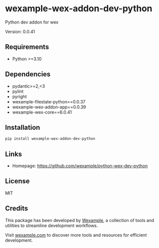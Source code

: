 # wexample-wex-addon-dev-python

Python dev addon for wex

Version: 0.0.41

## Requirements

- Python >=3.10

## Dependencies

- pydantic>=2,<3
- pylint
- pyright
- wexample-filestate-python==0.0.37
- wexample-wex-addon-app==0.0.39
- wexample-wex-core==6.0.41

## Installation

```bash
pip install wexample-wex-addon-dev-python
```

## Links

- Homepage: https://github.com/wexample/python-wex-dev-python

## License

MIT
## Credits

This package has been developed by [Wexample](https://wexample.com), a collection of tools and utilities to streamline development workflows.

Visit [wexample.com](https://wexample.com) to discover more tools and resources for efficient development.